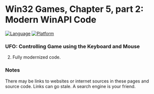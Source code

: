 # Win32 Games, Chapter 5, part 2: Modern WinAPI Code
[![Language](https://img.shields.io/badge/Language%20-C++-blue.svg)](https://github.com/GeorgePimpleton/Win32-games/)
[![Platform](https://img.shields.io/badge/Platform%20-Win32-blue.svg)](https://github.com/GeorgePimpleton/Win32-games/)

### UFO: Controlling Game using the Keyboard and Mouse
2. Fully modernized code.

### Notes
There may be links to websites or internet sources in these pages and source code. Links can go stale. A search engine is your friend.
